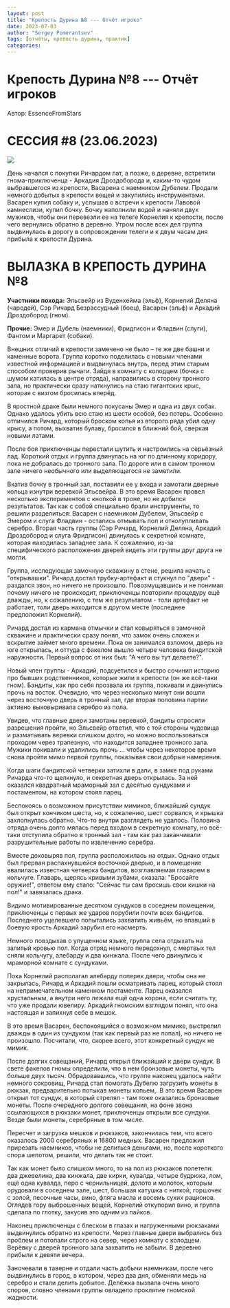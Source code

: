 ```yaml
---
layout: post
title: "Крепость Дурина №8 --- Отчёт игроко"
date: 2023-07-03
author: "Sergey Pomerantsev"
tags: [отчёты, крепость дурина, практик]
categories:
---
```


# Крепость Дурина №8 --- Отчёт игроков

Автор: EssenceFromStars

# СЕССИЯ #8 (23.06.2023)

![](/images/_durin_Map_03.07.23.png)

День начался с покупки Ричардом лат, а позже, в деревне, встретили гнома-приключенца - Аркадия Дроздоборода и, каким-то чудом выбравшегося из крепости, Васарена с наемником Дубелем. Продали немного добытых в крепости вещей и закупились инструментами. Васарен купил собаку и, услышав о встречи к крепости Лавовой камнеслизи, купил бочку. Бочку наполнили водой и наняли двух мужиков, чтобы они перевезли ее на телеге Корнелия к крепости, после чего вернулись обратно в деревню. Утром после всех дел группа выдвинулась в дорогу в сопровождении телеги и к двум часам дня прибыла к крепости Дурина.

# ВЫЛАЗКА В КРЕПОСТЬ ДУРИНА №8

**Участники похода:** Эльсвейр из Вуденхейма (эльф), Корнелий Деляна (чародей), Сэр Ричард Безрассудный (боец), Васарен (эльф) и Аркадий Дроздобород (гном).

**Прочие:** Эмер и Дубель (наемники), Фридгисон и Фладвин (слуги), Фантом и Маргарет (собаки).

Внешних отличий в крепости замечено не было – те же две башни и каменные ворота. Группа коротко поделилась с новыми членами известной информацией и выдвинулась внутрь, перед этим старым способом проверив рычаги. Зайдя в комнату с колодцем (бочка с шумом катилась в центре отряда), направились в сторону тронного зала, но практически сразу наткнулись на стаю гигантских крыс, которая с визгом бросилась вперёд.

В яростной драке были немного покусаны Эмер и одна из двух собак. Однако удалось убить всю стаю из шести особой, без потерь. Особенно отличился Ричард, который броском копья из второго ряда убил одну крысу, а потом, выхватив булаву, бросился в ближний бой, сверкая новыми латами.

После боя приключенцы перестали шутить и настроились на серьёзный лад. Короткий отдых и группа двинулась на юг по длинному коридору, пока не добралась до тронного зала. По дороге или в самом тронном зале ничего необычного или выделяющегося не заметили.

Вкатив бочку в тронный зал, поставили ее у входа и замотали дверные кольца изнутри веревкой Эльсвейра. В это время Васарен провел несколько экспериментов с кнопкой в троне, но не добился результатов. Так как с собой специально брали инструменты, то решили разделиться: Васарен с наемником Дубелем, Эльсвейр с Эмером и слуга Фладвин - остались отмывать пол и отколупливать серебро. Вторая часть группы (Сэр Ричард, Корнелий Деляна, Аркадий Дроздобород и слуга Фридгисон) двинулась к секретной комнате, которая находилась западнее зала. К сожалению, из-за специфического расположения дверей видеть эти группы друг друга не могли.

Группа, исследующая замочную скважину в стене, решила начать с "открывашки". Ричард достал трубку-артефакт и стукнул по "двери" - раздался звон, но ничего не произошло. Повозмущавшись и не понимая почему ничего не происходит, приключенцы повторили процедуру ещё дважды, но, к сожалению, с тем же результатом - толи артефакт не работает, толи дверь находится в другом месте (последнее предположил Корнелий).

Ричард достал из кармана отмычки и стал ковыряться в замочной скважине и практически сразу понял, что замок очень сложен и вскрытие займет много времени. Пока он занимался взломом, дверь на юге открылась, и оттуда с факелом вышло четыре человека бандитской наружности. Первый вопрос от них был: "А чего вы тут делаете?".

Новый член группы - Аркадий, подсуетился и быстро сочинил историю про бывших родственников, которые жили в крепости (он же всё-таки гном). Бандиты, как про себя прозвала их группа, покивали и двинулись прочь на восток. Очевидно, что через несколько минут они вошли через восточную дверь в тронный зал, где вторая половина партии активно выковыривала серебро из пола.

Увидев, что главные двери замотаны веревкой, бандиты спросили разрешения пройти, но Эльсвейр ответил, что с той стороны чудовища и разматывать веревки слишком долго, но можно воспользоваться проходом через трапезную, что находится западнее тронного зала. Мужики покивали и удалились прочь … чтобы через некоторое время снова пройти мимо первой группы, показывая свои добрые намерения.

Когда шаги бандитской четверки затихли в дали, в замке под руками Ричарда что-то щелкнуло, и секретная дверь открылась. За ней оказался квадратный мраморный зал с десятью сундуками и постаментом, на котором стоял ларец.

Беспокоясь о возможном присутствии мимиков, ближайший сундук был открыт кончиком шеста, но, к сожалению, шест сорвался, и крышка захлопнулась обратно. Что-то внутри разглядеть не удалось. Половина отряда очень долго мялась перед входом в секретную комнату, но всё-таки отступила обратно в тронный зал - там как раз заканчивали разрушительные работы по извлечению серебра.

Вместе доковыряв пол, группа расположилась на отдых. Однако отдых был прерван распахнувшейся восточной дверью, и в помещение ввалилась известная четверка бандитов, возглавляемая главарем в кольчуге. Главарь, щерясь кривыми зубами, сказала: "Бросайте оружие!", ответом ему стало: "Сейчас ты сам бросишь свои кишки на пол!" и завязалась драка.

Видимо мотивированные десятком сундуков в соседнем помещении, приключенцы с первых же ударов порубили почти всех бандитов. Последнего уцелевшего попытались захватить живьём, но впавший в боевую ярость Аркадий зарубил его насмерть.

Немного повздыхав о упущенном языке, группа села отдыхать на залитый кровью пол. Когда отряд немного передохнул, с мертвых тел сняли кольчугу, алебарду и два кинжала. После чего двинулись к мраморной комнате с сундуками.

Пока Корнелий располагал алебарду поперек двери, чтобы она не закрылась, Ричард и Аркадий пошли осматривать ларец, который стоял на непримечательном каменном постаменте. Ларец оказался хрустальным, а внутри него лежала ещё одна корона, если считать ту, что уже продали ювелиру. Аркадий гномским взглядом понял, что она настоящая и запихнул себе в мешок.

В это время Васарен, беспокоящийся о возможном мимике, выстрелил дважды в один из сундуком (так как первый раз не попал), но ничего не произошло. Посчитали, что, скорее всего, этот конкретный сундук не мимик.

После долгих совещаний, Ричард открыл ближайший к двери сундук. В свете факелов гномы определили, что в нем бронзовые монеты, чуть больше двух тысяч. Обрадовавшись, что группе наконец удалось найти немного сокровищ, Ричард стал помогать Дубелю загрузить монеты в рюкзак, предварительно потыкав монеты копьем,. В это время Васарен открыл тот сундук, в который стрелял - там тоже оказались бронзовые монеты. После очередного долгого совещания, на фоне звона ссылающихся в рюкзаки монет, приключенцы открыли все сундуки. Везде были монеты, серебряные в том числе.

Пересчет и загрузка мешков и рюкзаков, закончилась тем, что всего оказалось 2000 серебряных и 16800 медных. Васарен предложил прирезать наемников, чтобы не делиться деньгами, но, после короткого спора шепотом, решили, что делать так не стоит.

Так как монет было слишком много, то на пол из рюкзаков полетели: два джевелина, два кинжала, две кирки, кувалда, четыре будрюка, лом, ещё одна кувалда, перо с чернильницей, долото и молоток, которым орудовали в соседнем зале, шест, большая катушка с ниткой, горшочек с золой, песочные часы, вино, фляга масла и восемь сухих рационов. Оглядев гору выброшенных вещей, Корнелий откупорил вино, и группа сделала по глотку, закусив это одним из пайков. 

Наконец приключенцы с блеском в глазах и нагруженными рюкзаками выдвинулись обратно из крепости. Через главные двери выбрались без проблем и потопали строго на север, через комнату с колодцем. Верёвку с дверей тронного зала захватить не забыли. В деревню прибыли к девяти вечера.

Заночевали в таверне и отдали часть добычи наемникам, после чего выдвинулись в город, в котором, через два дня, обменяли медь на серебро и стали делить добытое. Делёжка вызвала очень много споров, словно членами группы овладело проклятие гномской жадности.
